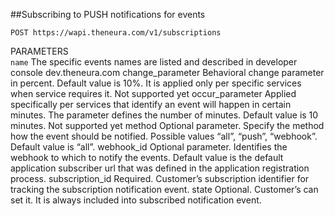 
##Subscribing to PUSH notifications for events

`POST https://wapi.theneura.com/v1/subscriptions`
PARAMETERS	`name`	The specific events names are listed and described in developer console dev.theneura.comchange_parameter	Behavioral change parameter in percent. Default value is 10%. It is applied only per specific services when service requires it.Not supported yetoccur_parameter	Applied specifically per services that identify an event will happen in certain minutes. The parameter defines the number of minutes. Default value is 10 minutes.Not supported yetmethod	Optional parameter. Specify the method how the event should be notified. Possible values “all”, “push”, “webhook”. Default value is “all”.webhook_id	Optional parameter. Identifies the webhook to which to notify the events. Default value is the default application subscriber url that was defined in the application registration process. subscription_id	Required. Customer’s subscription identifier for tracking the subscription notification event. state	Optional. Customer’s can set it. It is always included into subscribed notification event.




